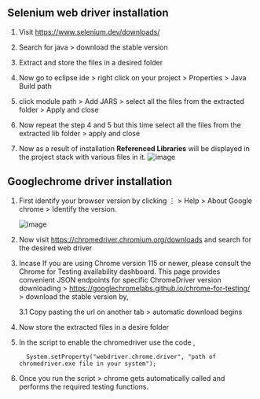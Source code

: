 ## Selenium web driver installation

1. Visit https://www.selenium.dev/downloads/

2. Search for java > download the stable version

3. Extract and store the files in a desired folder

4. Now go to eclipse ide > right click on your project > Properties > Java Build path

5. click module path > Add JARS > select all the files from the extracted folder > Apply and close

6. Now repeat the step 4 and 5 but this time select all the files from the extracted lib folder > apply and close

7. Now as a result of installation **Referenced Libraries** will be displayed in the project stack with various files in it.
   ![image](https://github.com/deva-246/Automation-Testing-using-selenium-webdriver-on-Linkedinloginsystem/assets/75877347/0f4bc963-5820-45b2-a390-b7acabd26386)



## Googlechrome driver installation

1. First identify your browser version by clicking ⋮ > Help > About Google chrome > Identify the  version.

   ![image](https://github.com/deva-246/Automation-Testing-using-selenium-webdriver-on-Linkedinloginsystem/assets/75877347/8af5307f-0511-43b4-9433-7e790cca15ea)

2. Now visit https://chromedriver.chromium.org/downloads and search for the desired web driver

3. Incase If you are using Chrome version 115 or newer, please consult the Chrome for Testing availability dashboard. This page provides convenient JSON endpoints for specific ChromeDriver version downloading > https://googlechromelabs.github.io/chrome-for-testing/ > download the stable version by,

   3.1 Copy pasting the url on another tab > automatic download begins

4. Now store the extracted files in a desire folder

5. In the script to enable the chromedriver use the code ,

         System.setProperty("webdriver.chrome.driver", "path of chromedriver.exe file in your system");

6. Once you run the script > chrome gets automatically called and performs the required testing functions. 
